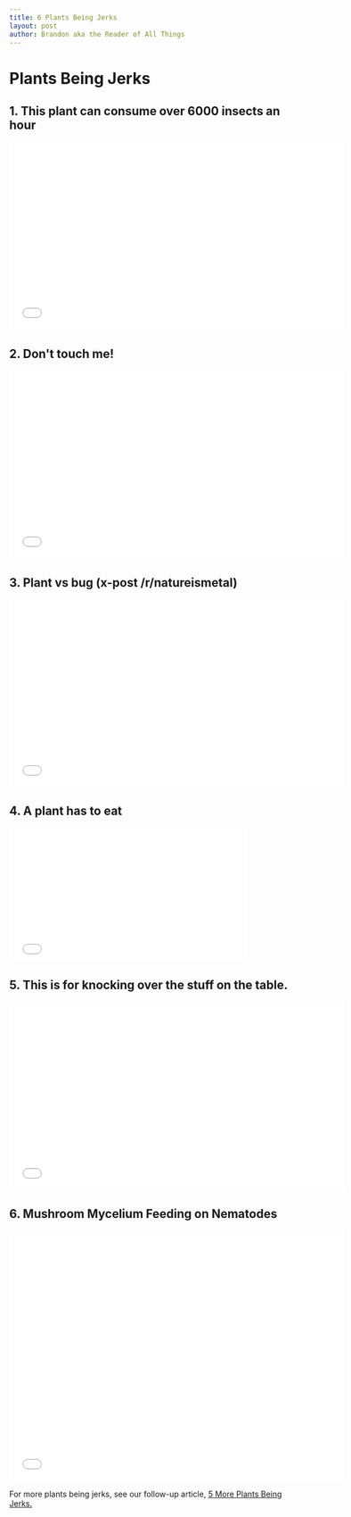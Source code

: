 ```yaml
---
title: 6 Plants Being Jerks
layout: post
author: Brandon aka the Reader of All Things
---
```


# Plants Being Jerks

## 1. This plant can consume over 6000 insects an hour
<iframe class="embedly-embed" src="//cdn.embedly.com/widgets/media.html?src=https%3A%2F%2Fi.imgur.com%2FM8Uclqs.mp4&src_secure=1&url=http%3A%2F%2Fi.imgur.com%2FM8Uclqs.gifv&image=https%3A%2F%2Fi.imgur.com%2FM8Uclqsh.jpg&key=2aa3c4d5f3de4f5b9120b660ad850dc9&type=video%2Fmp4&schema=imgur" width="600" height="338" scrolling="no" frameborder="0" allowfullscreen></iframe>



## 2. Don't touch me!
<iframe class="embedly-embed" src="//cdn.embedly.com/widgets/media.html?src=https%3A%2F%2Fi.imgur.com%2Fm1KXeUw.mp4&src_secure=1&url=http%3A%2F%2Fi.imgur.com%2Fm1KXeUw.gifv&image=https%3A%2F%2Fi.imgur.com%2Fm1KXeUwh.jpg&key=2aa3c4d5f3de4f5b9120b660ad850dc9&type=video%2Fmp4&schema=imgur" width="600" height="338" scrolling="no" frameborder="0" allowfullscreen></iframe>



## 3. Plant vs bug (x-post /r/natureismetal)
<iframe class="embedly-embed" src="//cdn.embedly.com/widgets/media.html?src=https%3A%2F%2Fi.imgur.com%2FQCezo5N.mp4&src_secure=1&url=http%3A%2F%2Fi.imgur.com%2FQCezo5N.gifv&image=https%3A%2F%2Fi.imgur.com%2FQCezo5Nh.jpg&key=2aa3c4d5f3de4f5b9120b660ad850dc9&type=video%2Fmp4&schema=imgur" width="600" height="338" scrolling="no" frameborder="0" allowfullscreen></iframe>



## 4. A plant has to eat
<iframe class="embedly-embed" src="//cdn.embedly.com/widgets/media.html?src=https%3A%2F%2Fi.imgur.com%2FMzD3TGM.mp4&src_secure=1&url=http%3A%2F%2Fi.imgur.com%2FMzD3TGM.gifv&image=https%3A%2F%2Fi.imgur.com%2FMzD3TGMh.jpg&key=2aa3c4d5f3de4f5b9120b660ad850dc9&type=video%2Fmp4&schema=imgur" width="426" height="240" scrolling="no" frameborder="0" allowfullscreen></iframe>



## 5. This is for knocking over the stuff on the table.
<iframe class="embedly-embed" src="//cdn.embedly.com/widgets/media.html?src=https%3A%2F%2Fi.imgur.com%2Fi1CW5V2.mp4&src_secure=1&url=http%3A%2F%2Fi.imgur.com%2Fi1CW5V2.gifv&image=http%3A%2F%2Fi.imgur.com%2Fi1CW5V2h.jpg&key=2aa3c4d5f3de4f5b9120b660ad850dc9&type=video%2Fmp4&schema=imgur" width="600" height="338" scrolling="no" frameborder="0" allowfullscreen></iframe>



## 6. Mushroom Mycelium Feeding on Nematodes
<iframe class="embedly-embed" src="//cdn.embedly.com/widgets/media.html?src=https%3A%2F%2Fwww.youtube.com%2Fembed%2F0n04wCkIpuQ%3Ffeature%3Doembed%26start%3D41%26start%3D41&url=https%3A%2F%2Fwww.youtube.com%2Fwatch%3Fv%3D0n04wCkIpuQ%26feature%3Dyoutu.be%26t%3D41&image=https%3A%2F%2Fi.ytimg.com%2Fvi%2F0n04wCkIpuQ%2Fhqdefault.jpg&key=2aa3c4d5f3de4f5b9120b660ad850dc9&type=text%2Fhtml&schema=youtube" width="600" height="450" scrolling="no" frameborder="0" allowfullscreen></iframe>

For more plants being jerks, see our follow-up article, [5 More Plants Being Jerks.](https://www.lovetruth.life/2017/11/01/plants-being-jerks-pt-2.html)